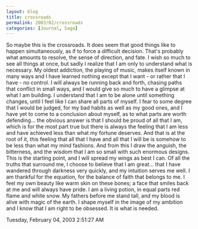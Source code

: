 ```yaml
---
layout: blog
title: crossroads
permalink: 2003/02/crossroads
categories: [Journal, Saga]
---
```


So maybe this is the crossroads. It does seem that good things like to happen simultaneously, as if to force a difficult decision. That's probably what amounts to resolve, the sense of direction, and fate.
I wish so much to see all things at once, but sadly I realize that I am only to understand what is necessary. My oldest addiction, the playing of music, makes itself known in many ways and I have learned nothing except that I want - or rather that I have - no control. 
I will always be running back and forth, chasing paths that conflict in small ways, and I would give so much to have a glimpse at what I am building.
I understand that I am to be alone until something changes, until I feel like I can share all parts of myself. I fear to some degree that I would be judged, for my bad habits as well as my good ones, and I have yet to come to a conclusion about myself, as to what parts are worth defending… the obvious answer is that I should be proud of all that I am, which is for the most part true but there is always the feeling that I am less and have achieved less than what my fortune deserves. And that is at the root of it, this feeling that all that I have and all that I will be is somehow to be less than what my mind fashions. And from this I draw the anguish, the bitterness, and the wisdom that I am so small with such enormous designs. This is the starting point, and I will spread my wings as best I can.
Of all the truths that surround me, I choose to believe that I am great… that I have wandered through darkness very quickly, and my intuition serves me well.
I am thankful for the equation, for the balance of faith that belongs to me. I feel my own beauty like warm skin on these bones; a face that smiles back at me and will always have pride. I am a living potion, in equal parts red flame and white snow. My fathers before me stand tall, and my blood is alive with magic of the earth. I shape myself in the image of my ambition and I know that I am right to be obsessed. It is what is needed.

Tuesday, February 04, 2003
2:51:27 AM
